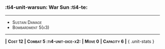 ### :ti4-unit-warsun: **War Sun** :ti4-te:

---

* <span style="font-variant:small-caps;">Sustain Damage</span> 
* <span style="font-variant:small-caps;">Bombardment 5(x3)</span> 

---

__|__ <span style="font-variant:small-caps;white-space: nowrap;">**Cost 12**</span> __|__ <span style="font-variant:small-caps;white-space: nowrap;">**Combat 5 :ti4-unit-dice-x2:**</span> __|__ <span style="font-variant:small-caps;white-space: nowrap;">**Move 0**</span> __|__ <span style="font-variant:small-caps;white-space: nowrap;">**Capacity 6**</span> __|__
{ .unit-stats }